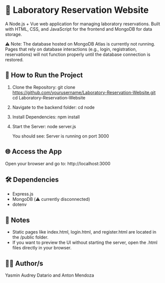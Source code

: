 🧪 Laboratory Reservation Website
=================================

A Node.js + Vue web application for managing laboratory reservations. Built with HTML, CSS, and JavaScript for the frontend and MongoDB for data storage.

⚠️ Note: The database hosted on MongoDB Atlas is currently not running. Pages that rely on database interactions (e.g., login, registration, reservations) will not function properly until the database connection is restored.

🚀 How to Run the Project
--------------------------

1. Clone the Repository:
    git clone https://github.com/yourusername/Laboratory-Reservation-Website.git
    cd Laboratory-Reservation-Website

2. Navigate to the backend folder:
    cd node

3. Install Dependencies:
    npm install

4. Start the Server:
    node server.js

    You should see:
    Server is running on port 3000

🌐 Access the App
------------------
Open your browser and go to:
    http://localhost:3000

🛠 Dependencies
----------------
- Express.js
- MongoDB (⚠️ currently disconnected)
- dotenv

📎 Notes
---------
- Static pages like index.html, login.html, and register.html are located in the /public folder.
- If you want to preview the UI without starting the server, open the .html files directly in your browser.


👩‍💻 Author/s
------------
Yasmin Audrey Datario and Anton Mendoza

